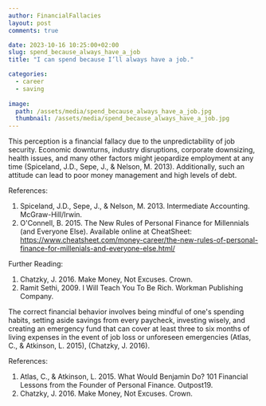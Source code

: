 ```yaml
---
author: FinancialFallacies
layout: post
comments: true

date: 2023-10-16 10:25:00+02:00  
slug: spend_because_always_have_a_job
title: "I can spend because I’ll always have a job."

categories:
  - career
  - saving
  
image:
  path: /assets/media/spend_because_always_have_a_job.jpg
  thumbnail: /assets/media/spend_because_always_have_a_job.jpg
---
```


This perception is a financial fallacy due to the unpredictability of job security. Economic downturns, industry disruptions, corporate downsizing, health issues, and many other factors might jeopardize employment at any time (Spiceland, J.D., Sepe, J., & Nelson, M. 2013). Additionally, such an attitude can lead to poor money management and high levels of debt.

References:
1. Spiceland, J.D., Sepe, J., & Nelson, M. 2013. Intermediate Accounting. McGraw-Hill/Irwin.
2. O'Connell, B. 2015. The New Rules of Personal Finance for Millennials (and Everyone Else). Available online at CheatSheet: https://www.cheatsheet.com/money-career/the-new-rules-of-personal-finance-for-millenials-and-everyone-else.html/

Further Reading:
1. Chatzky, J. 2016. Make Money, Not Excuses. Crown.
2. Ramit Sethi, 2009. I Will Teach You To Be Rich. Workman Publishing Company.

The correct financial behavior involves being mindful of one's spending habits, setting aside savings from every paycheck, investing wisely, and creating an emergency fund that can cover at least three to six months of living expenses in the event of job loss or unforeseen emergencies (Atlas, C., & Atkinson, L. 2015), (Chatzky, J. 2016).

References:
1. Atlas, C., & Atkinson, L. 2015. What Would Benjamin Do? 101 Financial Lessons from the Founder of Personal Finance. Outpost19. 
2. Chatzky, J. 2016. Make Money, Not Excuses. Crown.
